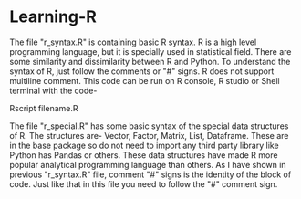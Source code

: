 # Learning-R

The file "r_syntax.R" is containing basic R syntax. R is a high level programming language, but it is specially used in statistical field. There are some similarity and dissimilarity between R and Python. To understand the syntax of R, just follow the comments or "#" signs. R does not support multiline comment. This code can be run on R console, R studio or Shell terminal with the code-

Rscript filename.R

The file "r_special.R" has some basic syntax of the special data structures of R. The structures are- Vector, Factor, Matrix, List, Dataframe. These are in the base package so do not need to import any third party library like Python has Pandas or others. These data structures have made R more popular analytical programming language than others. As I have shown in previous "r_syntax.R" file, comment "#" signs is the identity of the block of code. Just like that in this file you need to follow the "#" comment sign.  
